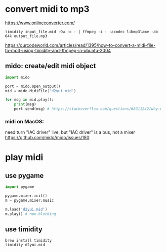 # convert midi to mp3

https://www.onlineconverter.com/

```
timidity input_file.mid -Ow -o - | ffmpeg -i - -acodec libmp3lame -ab 64k output_file.mp3
```
https://ourcodeworld.com/articles/read/1395/how-to-convert-a-midi-file-to-mp3-using-timidity-and-ffmpeg-in-ubuntu-2004


## mido: create/edit midi object
```python
import mido

port = mido.open_output()
mid = mido.MidiFile('d2yui.mid')

for msg in mid.play():
    print(msg) 
    port.send(msg) # https://stackoverflow.com/questions/68311242/why-do-i-hear-no-sound-when-playing-midi-with-mido-on-macos

```
### midi on MacOS: 
need turn "IAC driver" live, but "IAC driver" is a bus, not a mixer
https://github.com/mido/mido/issues/180

# play midi
## use pygame

```python
import pygame

pygame.mixer.init()
m = pygame.mixer.music

m.load('d2yui.mid')
m.play() # non-blocking

```
## use timidity
```
brew install timidity
timidity d2yui.mid
```

